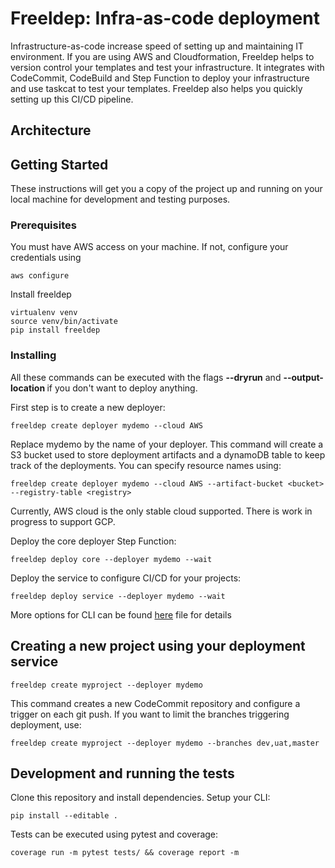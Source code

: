 # Freeldep: Infra-as-code deployment

Infrastructure-as-code increase speed of setting up and maintaining IT environment. If you are using AWS and Cloudformation, Freeldep helps to version control your templates and test your infrastructure. It integrates with CodeCommit, CodeBuild and Step Function to deploy your infrastructure and use taskcat to test your templates. Freeldep also helps you quickly setting up this CI/CD pipeline.

## Architecture



## Getting Started

These instructions will get you a copy of the project up and running on your local machine for development and testing purposes.

### Prerequisites

You must have AWS access on your machine. If not, configure your credentials using

```
aws configure
```

Install freeldep

```
virtualenv venv
source venv/bin/activate
pip install freeldep
```

### Installing

All these commands can be executed with the flags **--dryrun** and **--output-location <foldername>** if you don't want to deploy anything.

First step is to create a new deployer:

```
freeldep create deployer mydemo --cloud AWS
```

Replace mydemo by the name of your deployer. This command will create a S3 bucket used to store deployment artifacts and a dynamoDB table to keep track of the deployments. You can specify resource names using:

```
freeldep create deployer mydemo --cloud AWS --artifact-bucket <bucket> --registry-table <registry>
```

Currently, AWS cloud is the only stable cloud supported. There is work in progress to support GCP.


Deploy the core deployer Step Function:

```
freeldep deploy core --deployer mydemo --wait
```

Deploy the service to configure CI/CD for your projects:

```
freeldep deploy service --deployer mydemo --wait
```

More options for CLI can be found [here](cli/README.md) file for details

## Creating a new project using your deployment service


```
freeldep create myproject --deployer mydemo
```

This command creates a new CodeCommit repository and configure a trigger on each git push. If you want to limit the branches triggering deployment, use:

```
freeldep create myproject --deployer mydemo --branches dev,uat,master
```

## Development and running the tests

Clone this repository and install dependencies. Setup your CLI:

```
pip install --editable .
```

Tests can be executed using pytest and coverage:

```
coverage run -m pytest tests/ && coverage report -m
```
